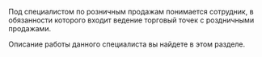 Под специалистом по розничным продажам понимается сотрудник, в обязанности которого входит ведение торговый точек с роздничными продажами.

Описание работы данного специалиста вы найдете в этом разделе.
